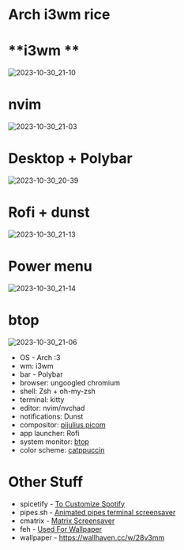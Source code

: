 # **Arch i3wm rice**

# **i3wm **
![2023-10-30_21-10](https://github.com/fruitsaladchan/Archi3-rice/assets/124645742/2248d01b-1c6a-4272-b6b3-2196510ffd66)

# **nvim**
![2023-10-30_21-03](https://github.com/fruitsaladchan/Archi3-rice/assets/124645742/24f06596-138d-4dbd-87b6-7d14b39a9b19)

# **Desktop + Polybar**
![2023-10-30_20-39](https://github.com/fruitsaladchan/Archi3-rice/assets/124645742/792594d6-7bf7-4298-8878-26132d054b33)


# **Rofi + dunst**
![2023-10-30_21-13](https://github.com/fruitsaladchan/Archi3-rice/assets/124645742/d581f56e-30c8-4b28-bd79-05d4403727c7)


# **Power menu**
![2023-10-30_21-14](https://github.com/fruitsaladchan/Archi3-rice/assets/124645742/83a515f7-c668-4eac-8902-23986b152614)


# **btop**
![2023-10-30_21-06](https://github.com/fruitsaladchan/Archi3-rice/assets/124645742/e5715949-86ea-4e4f-95d1-4a315113f364)


- OS - Arch :3
- wm: i3wm
- bar - Polybar
- browser: ungoogled chromium
- shell: Zsh + oh-my-zsh
- terminal: kitty
- editor: nvim/nvchad
- notifications: Dunst
- compositor: [pijulius picom](https://github.com/pijulius/picom)
- app launcher: Rofi
- system monitor: [btop](https://github.com/aristocratos/btop)
- color scheme: [catppuccin](https://github.com/catppuccin/catppuccin)
  

# **Other Stuff**

- spicetify - [To Customize Spotify](https://spicetify.app/)
- pipes.sh - [Animated pipes terminal screensaver](https://github.com/pipeseroni/pipes.sh)
- cmatrix - [Matrix Screensaver](https://github.com/abishekvashok/cmatrix)
- feh - [Used For Wallpaper](https://github.com/derf/feh)
- wallpaper - https://wallhaven.cc/w/28v3mm
